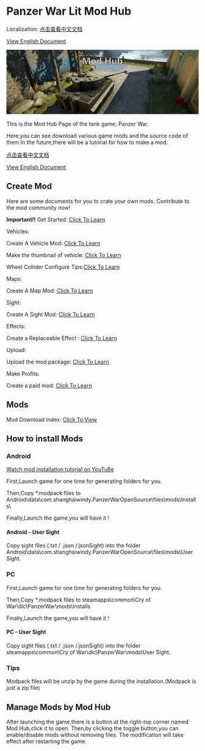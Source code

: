 # Panzer War Lit Mod Hub

Localization:
[点击查看中文文档](https://github.com/Doreamonsky/Panzer-War-Lit-Mod/wiki/%E6%A8%A1%E7%BB%84%E4%B8%8B%E8%BD%BD%E6%8C%87%E5%8D%97)

[View English Document](https://github.com/Doreamonsky/Panzer-War-Lit-Mod/blob/master/README.md)

![ModHub](https://github.com/Doreamonsky/Panzer-War-Lit-Mod/blob/master/Pics/ModHub.jpg?raw=true)

This is the Mod Hub Page of the tank game, Panzer War.

Here,you can see download various game mods and the source code of them.In the future,there will be a tutorial for how to make a mod.

[点击查看中文文档](https://github.com/Doreamonsky/Panzer-War-Lit-Mod/wiki/%E6%A8%A1%E7%BB%84%E4%B8%8B%E8%BD%BD%E6%8C%87%E5%8D%97)

[View English Document](https://github.com/Doreamonsky/Panzer-War-Lit-Mod/blob/master/README.md)

## Create Mod

Here are some documents for you to crate your own mods. Contribute to the mod community now!

**Important!!** Get Started: [Click To Learn](Tutorials/GetStarted.md)

Vehicles:

Create A Vehicle Mod: [Click To Learn](Tutorials/Vehicle.md)

Make the thumbnail of vehicle: [Click To Learn](Tutorials/Vehicle-Thumbnail.md)

Wheel Collider Configure Tips:[Click To Learn](Tutorials/WheelColliderTip.md)

Maps:

Create A Map Mod: [Click To Learn](Tutorials/MapWizard.md)

Sight:

Create A Sight Mod: [Click To Learn](Tutorials/Sight.md)

Effects:

Create a Replaceable Effect : [Click To Learn](Tutorials/ReplaceableEffect.md)

Upload:

Upload the mod package: [Click To Learn](Tutorials/ContributeCommunity.md)

Make Profits:

Create a paid mod: [Click To Learn](Tutorials/PaidPackage.md)

## Mods

Mod Download Index: [Click To View](https://github.com/Doreamonsky/Panzer-War-Lit-Mod/wiki/Mod-Index)

## How to install Mods

### Android

[Watch mod installation tutorial on YouTuBe](https://youtu.be/8vIR9Q39DGg)

First,Launch game for one time for generating folders for you.

Then,Copy \*.modpack files to Android\data\com.shanghaiwindy.PanzerWarOpenSource\files\mods\Installs\

Finally,Launch the game,you will have it !

#### Android - User Sight

Copy sight files (.txt / .json /.jsonSight) into the folder Android\data\com.shanghaiwindy.PanzerWarOpenSource\files\mods\User Sight.

### PC

First,Launch game for one time for generating folders for you.

Then,Copy \*.modpack files to steamapps\common\Cry of War\dlc\PanzerWar\mods\Installs

Finally,Launch the game,you will have it !

#### PC - User Sight

Copy sight files (.txt / .json /.jsonSight) into the folder steamapps\common\Cry of War\dlc\PanzerWar\mods\User Sight.

### Tips

Modpack files will be unzip by the game during the installation.(Modpack is just a zip file)

## Manage Mods by Mod Hub

After launching the game,there is a button at the right-top corner named Mod Hub,click it to open.
Then,by clicking the toggle button,you can enable/disable mods without removing files. The modification will take effect after restarting the game.
